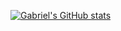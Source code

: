 [![Gabriel's GitHub stats](https://github-readme-stats.vercel.app/api?username=gabrielgog&theme=prussian)](https://github.com/gabrielgog/github-readme-stats)
